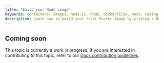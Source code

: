 ```yaml
---
title: "Build your Node image"
keywords: containers, images, node.js, node, dockerfiles, node, coding, build, push, run
description: Learn how to build your first Docker image by writing a Dockerfile
---
```


## Coming soon

This topic is currently a work in progress. If you are interested in contributing to this topic, refer to our [Docs contribution guidelines](link).